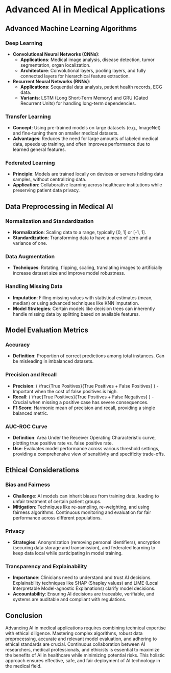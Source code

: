 # Advanced AI in Medical Applications

## Advanced Machine Learning Algorithms

### Deep Learning
- **Convolutional Neural Networks (CNNs)**:
  - **Applications**: Medical image analysis, disease detection, tumor segmentation, organ localization.
  - **Architecture**: Convolutional layers, pooling layers, and fully connected layers for hierarchical feature extraction.
- **Recurrent Neural Networks (RNNs)**:
  - **Applications**: Sequential data analysis, patient health records, ECG data.
  - **Variants**: LSTM (Long Short-Term Memory) and GRU (Gated Recurrent Units) for handling long-term dependencies.

### Transfer Learning
- **Concept**: Using pre-trained models on large datasets (e.g., ImageNet) and fine-tuning them on smaller medical datasets.
- **Advantages**: Reduces the need for large amounts of labeled medical data, speeds up training, and often improves performance due to learned general features.

### Federated Learning
- **Principle**: Models are trained locally on devices or servers holding data samples, without centralizing data.
- **Application**: Collaborative learning across healthcare institutions while preserving patient data privacy.

## Data Preprocessing in Medical AI

### Normalization and Standardization
- **Normalization**: Scaling data to a range, typically [0, 1] or [-1, 1].
- **Standardization**: Transforming data to have a mean of zero and a variance of one.

### Data Augmentation
- **Techniques**: Rotating, flipping, scaling, translating images to artificially increase dataset size and improve model robustness.

### Handling Missing Data
- **Imputation**: Filling missing values with statistical estimates (mean, median) or using advanced techniques like KNN imputation.
- **Model Strategies**: Certain models like decision trees can inherently handle missing data by splitting based on available features.

## Model Evaluation Metrics

### Accuracy
- **Definition**: Proportion of correct predictions among total instances. Can be misleading in imbalanced datasets.

### Precision and Recall
- **Precision**: \( \frac{True Positives}{True Positives + False Positives} \) - Important when the cost of false positives is high.
- **Recall**: \( \frac{True Positives}{True Positives + False Negatives} \) - Crucial when missing a positive case has severe consequences.
- **F1 Score**: Harmonic mean of precision and recall, providing a single balanced metric.

### AUC-ROC Curve
- **Definition**: Area Under the Receiver Operating Characteristic curve, plotting true positive rate vs. false positive rate.
- **Use**: Evaluates model performance across various threshold settings, providing a comprehensive view of sensitivity and specificity trade-offs.

## Ethical Considerations

### Bias and Fairness
- **Challenge**: AI models can inherit biases from training data, leading to unfair treatment of certain patient groups.
- **Mitigation**: Techniques like re-sampling, re-weighting, and using fairness algorithms. Continuous monitoring and evaluation for fair performance across different populations.

### Privacy
- **Strategies**: Anonymization (removing personal identifiers), encryption (securing data storage and transmission), and federated learning to keep data local while participating in model training.

### Transparency and Explainability
- **Importance**: Clinicians need to understand and trust AI decisions. Explainability techniques like SHAP (Shapley values) and LIME (Local Interpretable Model-agnostic Explanations) clarify model decisions.
- **Accountability**: Ensuring AI decisions are traceable, verifiable, and systems are auditable and compliant with regulations.

## Conclusion

Advancing AI in medical applications requires combining technical expertise with ethical diligence. Mastering complex algorithms, robust data preprocessing, accurate and relevant model evaluation, and adhering to ethical standards are crucial. Continuous collaboration between AI researchers, medical professionals, and ethicists is essential to maximize the benefits of AI in healthcare while minimizing potential risks. This holistic approach ensures effective, safe, and fair deployment of AI technology in the medical field.
